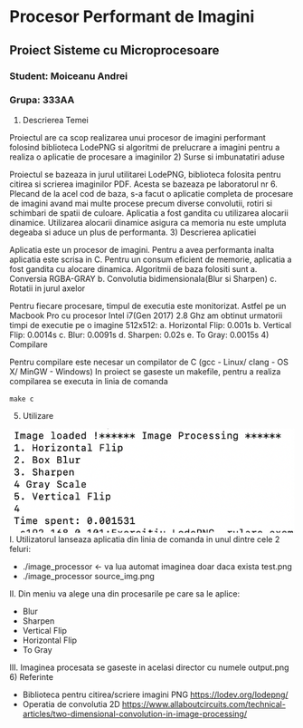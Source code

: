 # Procesor Performant de Imagini

## Proiect Sisteme cu Microprocesoare

### Student: Moiceanu Andrei
### Grupa: 333AA

1) Descrierea Temei

Proiectul are ca scop realizarea unui procesor de imagini performant folosind biblioteca LodePNG si algoritmi de prelucrare a imagini pentru a realiza o aplicatie de procesare a imaginilor
2) Surse si imbunatatiri aduse

Proiectul se bazeaza in jurul utilitarei LodePNG, biblioteca folosita pentru citirea si scrierea imaginilor PDF.
Acesta se bazeaza pe laboratorul nr 6. Plecand de la acel cod de baza, s-a facut o aplicatie completa de procesare de imagini avand mai multe procese precum diverse convolutii, rotiri si schimbari de spatii de culoare.
Aplicatia a fost gandita cu utilizarea alocarii dinamice. Utilizarea alocarii dinamice asigura ca memoria nu este umpluta degeaba si aduce un plus de performanta.
3) Descrierea aplicatiei

Aplicatia este un procesor de imagini. Pentru a avea performanta inalta aplicatia este scrisa in C. Pentru un consum eficient de memorie, aplicatia a fost gandita cu alocare dinamica.
Algoritmii de baza folositi sunt
 a. Conversia RGBA-GRAY
 b. Convolutia bidimensionala(Blur si Sharpen)
 c. Rotatii in jurul axelor
 
Pentru fiecare procesare, timpul de executia este monitorizat. Astfel pe un Macbook Pro cu procesor Intel i7(Gen 2017) 2.8 Ghz am obtinut urmatorii timpi de executie pe o imagine 512x512:
 a. Horizontal Flip: 0.001s
 b. Vertical Flip: 0.0014s
 c. Blur: 0.0091s 
 d. Sharpen: 0.02s
 e. To Gray: 0.0015s
4) Compilare

Pentru compilare este necesar un compilator de C (gcc - Linux/ clang - OS X/ MinGW - Windows)
In proiect se gaseste un makefile, pentru a realiza compilarea se executa in linia de comanda
```
make c
```
5) Utilizare

![Imaginea nu a putut fi incarcata](app.png)
 I. Utilizatorul lanseaza aplicatia din linia de comanda in unul dintre cele 2 feluri:
* ./image_processor <- va lua automat imaginea doar daca exista test.png
* ./image_processor source_img.png

 II. Din meniu va alege una din procesarile pe care sa le aplice:
 * Blur
 * Sharpen
 * Vertical Flip
 * Horizontal Flip
 * To Gray

III. Imaginea procesata se gaseste in acelasi director cu numele output.png
6) Referinte

 * Biblioteca pentru citirea/scriere imagini PNG https://lodev.org/lodepng/
 * Operatia de convolutia 2D https://www.allaboutcircuits.com/technical-articles/two-dimensional-convolution-in-image-processing/


